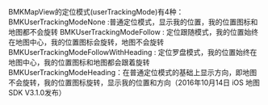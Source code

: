 BMKMapView的定位模式(userTrackingMode)有4种：
BMKUserTrackingModeNone :普通定位模式，显示我的位置，我的位置图标和地图都不会旋转
BMKUserTrackingModeFollow : 定位跟随模式，我的位置始终在地图中心，我的位置图标会旋转，地图不会旋转
BMKUserTrackingModeFollowWithHeading : 定位罗盘模式，我的位置始终在地图中心，我的位置图标和地图都会跟着旋转
BMKUserTrackingModeHeading：在普通定位模式的基础上显示方向，即地图不会旋转，我的位置图标旋转，显示我的位置和方向（2016年10月14日 iOS 地图 SDK V3.1.0发布）
